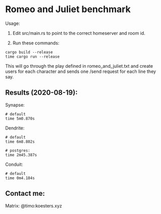 # Romeo and Juliet benchmark

Usage:

1. Edit src/main.rs to point to the correct homeserver and room id.

2. Run these commands:

```
cargo build --release
time cargo run --release
```

This will go through the play defined in romeo_and_juliet.txt and create users
for each character and sends one /send request for each line they say.

## Results (2020-08-19):

Synapse:
```
# default
time 5m0.870s
```

Dendrite:
```
# default
time 6m8.802s

# postgres:
time 2m45.387s
```


Conduit:
```
# default
time 0m4.184s
```

## Contact me:

Matrix: @timo:koesters.xyz
